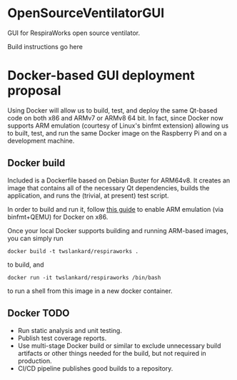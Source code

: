 # OpenSourceVentilatorGUI

GUI for RespiraWorks open source ventilator.

Build instructions go here

# Docker-based GUI deployment proposal

Using Docker will allow us to build, test, and deploy the same Qt-based code on both x86 and ARMv7 or ARMv8 64 bit. In fact, since Docker now supports ARM emulation (courtesy of Linux's binfmt extension) allowing us to built, test, and run the same Docker image on the Raspberry Pi and on a development machine.

## Docker build

Included is a Dockerfile based on Debian Buster for ARM64v8. It creates an image that contains all of the necessary Qt dependencies, builds the application, and runs the (trivial, at present) test script.

In order to build and run it, follow [this guide](https://www.docker.com/blog/getting-started-with-docker-for-arm-on-linux/) to enable ARM emulation (via binfmt+QEMU) for Docker on x86.

Once your local Docker supports building and running ARM-based images, you can simply run

    docker build -t twslankard/respiraworks .

to build, and 

    docker run -it twslankard/respiraworks /bin/bash

to run a shell from this image in a new docker container.

## Docker TODO

  * Run static analysis and unit testing.
  * Publish test coverage reports.
  * Use multi-stage Docker build or similar to exclude unnecessary build artifacts or other things needed for the build, but not required in production.
  * CI/CD pipeline publishes good builds to a repository.
